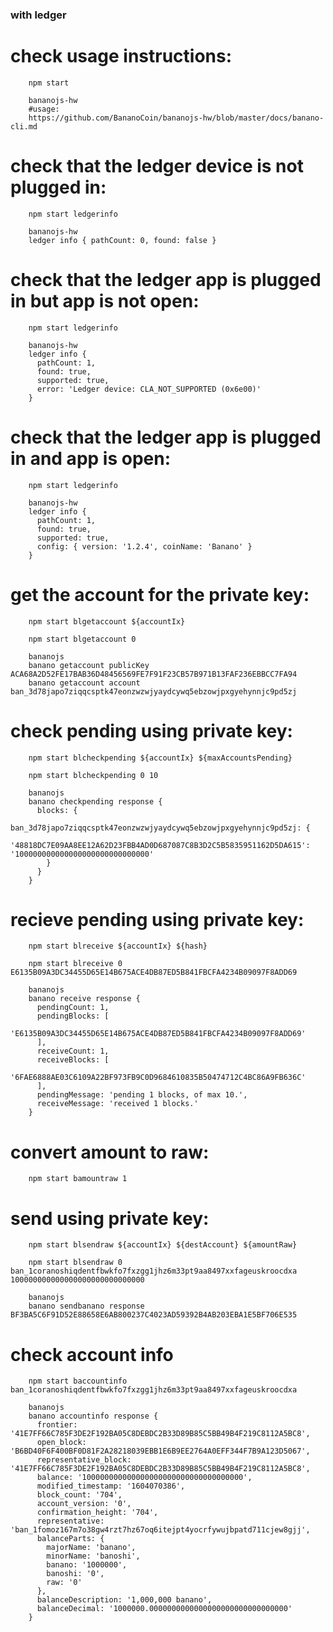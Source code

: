 ### with ledger

# check usage instructions:

        npm start

        bananojs-hw
        #usage:
        https://github.com/BananoCoin/bananojs-hw/blob/master/docs/banano-cli.md

# check that the ledger device is not plugged in:

        npm start ledgerinfo

        bananojs-hw
        ledger info { pathCount: 0, found: false }

# check that the ledger app is plugged in but app is not open:

        npm start ledgerinfo

        bananojs-hw
        ledger info {
          pathCount: 1,
          found: true,
          supported: true,
          error: 'Ledger device: CLA_NOT_SUPPORTED (0x6e00)'
        }

# check that the ledger app is plugged in and app is open:

        npm start ledgerinfo

        bananojs-hw
        ledger info {
          pathCount: 1,
          found: true,
          supported: true,
          config: { version: '1.2.4', coinName: 'Banano' }
        }

# get the account for the private key:

        npm start blgetaccount ${accountIx}

        npm start blgetaccount 0

        bananojs
        banano getaccount publicKey ACA68A2D52FE17BAB36D48456569FE7F91F23CB57B971B13FAF236EBBCC7FA94
        banano getaccount account ban_3d78japo7ziqqcsptk47eonzwzwjyaydcywq5ebzowjpxgyehynnjc9pd5zj

# check pending using private key:

        npm start blcheckpending ${accountIx} ${maxAccountsPending}

        npm start blcheckpending 0 10

        bananojs
        banano checkpending response {
          blocks: {
            ban_3d78japo7ziqqcsptk47eonzwzwjyaydcywq5ebzowjpxgyehynnjc9pd5zj: {
              '48818DC7E09AA8EE12A62D23FBB4AD0D687087C8B3D2C5B5835951162D5DA615': '100000000000000000000000000000'
            }
          }
        }

# recieve pending using private key:

        npm start blreceive ${accountIx} ${hash}

        npm start blreceive 0 E6135B09A3DC34455D65E14B675ACE4DB87ED5B841FBCFA4234B09097F8ADD69

        bananojs
        banano receive response {
          pendingCount: 1,
          pendingBlocks: [
            'E6135B09A3DC34455D65E14B675ACE4DB87ED5B841FBCFA4234B09097F8ADD69'
          ],
          receiveCount: 1,
          receiveBlocks: [
            '6FAE6888AE03C6109A22BF973FB9C0D9684610835B50474712C4BC86A9FB636C'
          ],
          pendingMessage: 'pending 1 blocks, of max 10.',
          receiveMessage: 'received 1 blocks.'
        }

# convert amount to raw:

        npm start bamountraw 1

# send using private key:

        npm start blsendraw ${accountIx} ${destAccount} ${amountRaw}

        npm start blsendraw 0 ban_1coranoshiqdentfbwkfo7fxzgg1jhz6m33pt9aa8497xxfageuskroocdxa 100000000000000000000000000000

        bananojs
        banano sendbanano response BF3BA5C6F91D52E88658E6AB800237C4023AD59392B4AB203EBA1E5BF706E535

# check account info

        npm start baccountinfo ban_1coranoshiqdentfbwkfo7fxzgg1jhz6m33pt9aa8497xxfageuskroocdxa

        bananojs
        banano accountinfo response {
          frontier: '41E7FF66C785F3DE2F192BA05C8DEBDC2B33D89B85C5BB49B4F219C8112A5BC8',
          open_block: 'B6BD40F6F400BF0D81F2A28218039EBB1E6B9EE2764A0EFF344F7B9A123D5067',
          representative_block: '41E7FF66C785F3DE2F192BA05C8DEBDC2B33D89B85C5BB49B4F219C8112A5BC8',
          balance: '100000000000000000000000000000000000',
          modified_timestamp: '1604070386',
          block_count: '704',
          account_version: '0',
          confirmation_height: '704',
          representative: 'ban_1fomoz167m7o38gw4rzt7hz67oq6itejpt4yocrfywujbpatd711cjew8gjj',
          balanceParts: {
            majorName: 'banano',
            minorName: 'banoshi',
            banano: '1000000',
            banoshi: '0',
            raw: '0'
          },
          balanceDescription: '1,000,000 banano',
          balanceDecimal: '1000000.0000000000000000000000000000000'
        }
